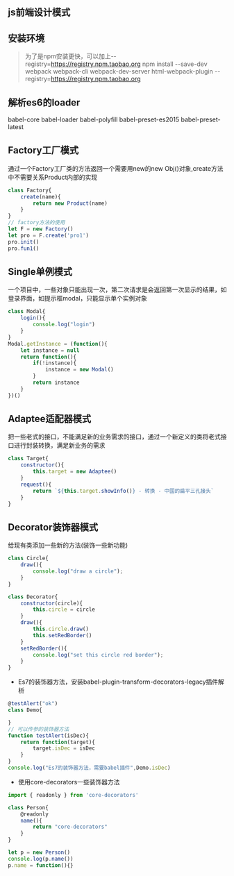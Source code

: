 ## js前端设计模式

## 安装环境
> 为了是npm安装更快，可以加上--registry=https://registry.npm.taobao.org
npm install --save-dev webpack webpack-cli webpack-dev-server html-webpack-plugin --registry=https://registry.npm.taobao.org

## 解析es6的loader
babel-core babel-loader babel-polyfill babel-preset-es2015 babel-preset-latest

## Factory工厂模式
通过一个Factory工厂类的方法返回一个需要用new的new Obj()对象,create方法中不需要关系Product内部的实现
```js
class Factory{
    create(name){
        return new Product(name)
    }
}
// factory方法的使用
let F = new Factory()
let pro = F.create('pro1')
pro.init()
pro.fun1()
```

## Single单例模式
一个项目中，一些对象只能出现一次，第二次请求是会返回第一次显示的结果，如登录界面，如提示框modal，只能显示单个实例对象
```js
class Modal{
    login(){
        console.log("login")
    }
}
Modal.getInstance = (function(){
    let instance = null
    return function(){
        if(!instance){
            instance = new Modal()
        }
        return instance
    }
})()
```

## Adaptee适配器模式
把一些老式的接口，不能满足新的业务需求的接口，通过一个新定义的类将老式接口进行封装转换，满足新业务的需求
```js
class Target{
    constructor(){
        this.target = new Adaptee()
    }
    request(){
        return `${this.target.showInfo()} - 转换 - 中国的扁平三孔接头`
    }
}
```

## Decorator装饰器模式
给现有类添加一些新的方法(装饰一些新功能)
```js
class Circle{
    draw(){
        console.log("draw a circle");
    }
}

class Decorator{
    constructor(circle){
        this.circle = circle
    }
    draw(){
        this.circle.draw()
        this.setRedBorder()
    }
    setRedBorder(){
        console.log("set this circle red border");
    }
}
```
* Es7的装饰器方法，安装babel-plugin-transform-decorators-legacy插件解析
```js
@testAlert("ok")
class Demo{

}
// 可以传参的装饰器方法
function testAlert(isDec){
    return function(target){
        target.isDec = isDec
    }
}
console.log("Es7的装饰器方法，需要babel插件",Demo.isDec)
```
* 使用core-decorators一些装饰器方法
```js
import { readonly } from 'core-decorators'

class Person{
    @readonly
    name(){
        return "core-decorators"
    }
}

let p = new Person()
console.log(p.name())
p.name = function(){}
```
